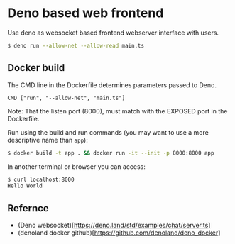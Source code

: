 # Deno based web frontend

Use deno as websocket based frontend webserver interface with users.

```sh
$ deno run --allow-net --allow-read main.ts
```

## Docker build

The CMD line in the Dockerfile determines parameters passed to Deno.

```
CMD ["run", "--allow-net", "main.ts"]
```

Note: That the listen port (8000), must match with the EXPOSED port in the
Dockerfile.

Run using the build and run commands (you may want to use a more descriptive
name than `app`):

```sh
$ docker build -t app . && docker run -it --init -p 8000:8000 app
```

In another terminal or browser you can access:

```sh
$ curl localhost:8000
Hello World
```

## Refernce

- (Deno websocket)[https://deno.land/std/examples/chat/server.ts]
- (denoland docker github)[https://github.com/denoland/deno_docker]
